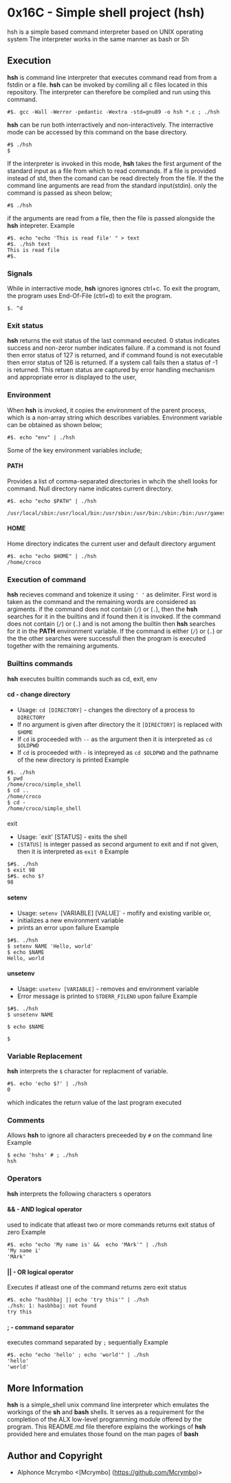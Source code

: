 
# 0x16C - Simple shell project (hsh)
hsh is a simple based command interpreter based on UNIX operating system
The interpreter works in the same manner as bash or Sh

## Execution
**hsh** is command line interpreter that executes command read from from a fstdin or a file.
**hsh** can be invoked by comiling all c files located in this repository. The interpreter can therefore be complied and run using this command.
```
#$. gcc -Wall -Werror -pedantic -Wextra -std=gnu89 -o hsh *.c ; ./hsh
```

**hsh** can be run both interractively and non-interactively. The interractive mode can be accessed by this command on the base directory.
```
#$ ./hsh
$
```

If the interpreter is invoked in this mode, **hsh** takes the first argument of the standard input as a file from which to read commands. If a file is provided instead of std, then the comand can be read directely from the file.
If the the command line arguments are read from the standard input(stdin). only the command is passed as sheon below;
```
#$ ./hsh
```

if the arguments are read from a file, then the file is passed alongside the **hsh** intepreter.
Example
```
#$. echo "echo 'This is read file' " > text
#$. ./hsh text
This is read file
#$.
```
### Signals
While in interractive mode, **hsh** ignores ignores ctrl+c. To exit the program, the program uses End-Of-File (ctrl+d) to exit the program.
```
$. ^d
```

### Exit status
**hsh** returns the exit status of the last command eecuted. 0 status indicates success and non-zeror number indicates failure.
if a command is not found then error status of 127 is returned, and if command found is not executable then error status of 126 is returned. If a system call fails then a status of -1 is returned. This retuen status are captured by error handling mechanism and appropriate error is displayed to the user,

### Environment
When **hsh** is invoked, it copies the environment of the parent process, which is a non-array string which describes variables.
Environment variable can be obtained as shown below;
```
#$. echo "env" | ./hsh
```
Some of the key environment variables include;
#### PATH
Provides a list of comma-separated directories in whcih the shell looks for command. Null directory name indicates current directory.
```
#$. echo "echo $PATH" | ./hsh

/usr/local/sbin:/usr/local/bin:/usr/sbin:/usr/bin:/sbin:/bin:/usr/games:/usr/local/games:/snap/bin
```
#### HOME
Home directory indicates the current user and default directory argument

```
#$. echo "echo $HOME" | ./hsh
/home/croco
```
### Execution of command
**hsh** recieves command and tokenize it using `' '` as delimiter. First word is taken as the command and the remaining words are considered as argiments.
if the command does not contain (`/`) or (`.`), then the **hsh** searches for it in the builtins and if found then it is invoked.
If the command does not contain (`/`) or (`.`) and is not among the builtin then **hsh** searches for it in the **PATH** environment variable.
If the command is either (`/`) or (`.`) or the the other searches were successfull then the program is executed together with the remaining arguments.

### Builtins commands
**hsh** executes builtin commands such as cd, exit, env
#### cd - change directory
* Usage: `cd [DIRECTORY]` - changes the directory of a process to `DIRECTORY`
* If no argument is given after directory the it `[DIRECTORY]` is replaced with `$HOME`
* If `cd` is proceeded with `--` as the argument then it is interpreted as `cd $OLDPWD`
* If `cd` is proceeded with `-` is intepreyed as `cd $OLDPWD` and the pathname of the new directory is printed
Example
```
#$. ./hsh
$ pwd
/home/croco/simple_shell
$ cd ..
/home/croco
$ cd -
/home/croco/simple_shell
```
####
exit
* Usage: `exit' [STATUS] - exits the shell
* `[STATUS]` is integer passed as second argument to exit and if not given,
then it is interpreted as `exit 0`
Example
```
$#$. ./hsh
$ exit 98
$#$. echo $?
98
```
#### setenv
* Usage: `setenv `[VARIABLE] [VALUE]` - mofify and existing varible or,
* initializes a new environment variable
* prints an error upon failure
Example
```
$#$. ./hsh
$ setenv NAME 'Hello, world'
$ echo $NAME
Hello, world
```

#### unsetenv
* Usage: `usetenv [VARIABLE]` - removes and environment variable
* Error message is printed to `STDERR_FILENO` upon failure
Example
```
$#$. ./hsh
$ unsetenv NAME

$ echo $NAME

$
```

### Variable Replacement
**hsh** interprets the `$` character for replacment of variable.
```
#$. echo 'echo $?' | ./hsh
0
```
which indicates the return value of the last program executed

### Comments
Allows **hsh** to ignore all characters preceeded by `#` on the command line
Example
```
$ echo 'hshs' # ; ./hsh
hsh
```
### Operators
**hsh** interprets the following characters s operators
#### && - AND logical operator
used to indicate that atleast two or more commands returns exit status of zero
Example
```
#$. echo "echo 'My name is' &&  echo 'MArk'" | ./hsh
'My name i'
'MArk'
```
#### || - OR logical operator
Executes if atleast one of the command returns zero exit status
```
#$. echo "hasbhbaj || echo 'try this'" | ./hsh
./hsh: 1: hasbhbaj: not found
try this
```
#### ; - command separator
executes command separated by `;` sequentially
Example
```
#$. echo "echo 'hello' ; echo 'world'" | ./hsh
'hello'
'world'
```
## More Information
**hsh** is a simple_shell unix command line interpreter which emulates the workings of the **sh** and **bash** shells. It serves as a requirement for the completion of the ALX low-level programming module offered by the program. This README.md file therefore explains the workings of **hsh** provided here and emulates those found on the man pages of **bash**

## Author and Copyright
* Alphonce Mcrymbo <[Mcrymbo] (https://github.com/Mcrymbo)>
